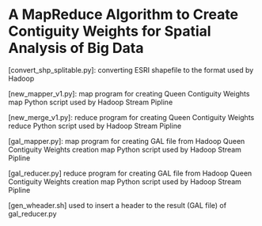 A MapReduce Algorithm to Create Contiguity Weights for Spatial Analysis of Big Data
=========

[convert_shp_splitable.py]: 
converting ESRI shapefile to the format used by Hadoop

[new_mapper_v1.py]:
map program for creating Queen Contiguity Weights
map Python script used by Hadoop Stream Pipline

[new_merge_v1.py]:
reduce program for creating Queen Contiguity Weights
reduce Python script used by Hadoop Stream Pipline

[gal_mapper.py]:
map program for creating GAL file from Hadoop Queen Contiguity Weights creation
map Python script used by Hadoop Stream Pipline

[gal_reducer.py]
reduce program for creating GAL file from Hadoop Queen Contiguity Weights creation
map Python script used by Hadoop Stream Pipline

[gen_wheader.sh]
used to insert a header to the result (GAL file) of gal_reducer.py
